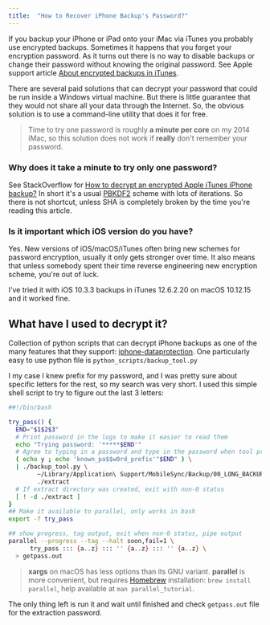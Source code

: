 ```yaml
---
title:  "How to Recover iPhone Backup's Password?"
---
```


If you backup your iPhone or iPad onto your iMac via iTunes you probably use
encrypted backups. Sometimes it happens that you forget your encryption
password. As it turns out
there is no way to disable backups or change their password without knowing
the original password. See Apple support article
[About encrypted backups in iTunes](https://support.apple.com/en-us/HT205220).

There are several paid solutions that can decrypt your password that could
be run inside a Windows virtual machine. But there is little guarantee that
they would not share all your data through the Internet. So, the obvious
solution is to use a command-line utility that does it for free.

> Time to try one password is roughly **a minute per core** on my 2014 iMac, so
> this solution does not work if **really** don't remember your password.

<!--more-->

### Why does it take a minute to try only one password?

See StackOverflow for
[How to decrypt an encrypted Apple iTunes iPhone backup?](https://stackoverflow.com/questions/1498342/how-to-decrypt-an-encrypted-apple-itunes-iphone-backup)
In short it's a usual [PBKDF2](https://en.wikipedia.org/wiki/PBKDF2)
scheme with lots of iterations. So there is
not shortcut, unless SHA is completely broken by the time you're
reading this article.

### Is it important which iOS version do you have?

Yes. New versions of iOS/macOS/iTunes often bring new schemes for password
encryption, usually it only gets stronger over time. It also means
that unless somebody spent their time reverse engineering new encryption
scheme, you're out of luck.

I've tried it with iOS 10.3.3 backups in iTunes 12.6.2.20 on macOS 10.12.15
and it worked fine.

## What have I used to decrypt it?

Collection of python scripts that can decrypt iPhone backups as one of the
many features that they support:
[iphone-dataprotection](https://github.com/dinosec/iphone-dataprotection).
One particularly easy to use python file is `python_scripts/backup_tool.py`

I my case I knew prefix for my password, and I was pretty sure about specific
letters for the rest, so my search was very short.
I used this simple shell script to try to figure out the last 3 letters:

```sh
##!/bin/bash

try_pass() {
  END="$1$2$3"
  # Print password in the logs to make it easier to read them
  echo "Trying password: '*****$END'"
  # Agree to typing in a password and type in the password when tool prompts
  ( echo y ; echo 'known_pa$$w0rd_prefix'"$END" ) \
  | ./backup_tool.py \
        ~/Library/Application\ Support/MobileSync/Backup/00_LONG_BACKUP_HASH_00 \
        ./extract
  # If extract directory was created, exit with non-0 status
  [ ! -d ./extract ]
}
## Make it available to parallel, only works in bash
export -f try_pass

## show progress, tag output, exit when non-0 status, pipe output
parallel --progress --tag --halt soon,fail=1 \
      try_pass ::: {a..z} ::: '' {a..z} ::: '' {a..z} \
  > getpass.out
```

> **xargs** on macOS has less options than its GNU variant.
> **parallel** is more convenient, but requires
> [Homebrew](https://brew.sh) installation:
> `brew install parallel`, help available at `man parallel_tutorial`.

The only thing left is run it and wait until finished and check
`getpass.out` file for the extraction password.
